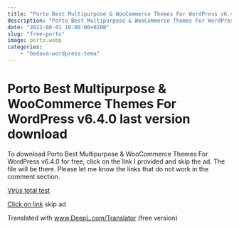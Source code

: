 ```yaml
---
title: "Porto Best Multipurpose & WooCommerce Themes For WordPress v6.4.0 free download"
description: "Porto Best Multipurpose & WooCommerce Themes For WordPress v6.4.0 free download method"
date: "2022-08-01 10:00:00+0200"
slug: "free-porto"
image: porto.webp
categories: 
    - "bedava-wordpress-tema"
---
```


# Porto Best Multipurpose & WooCommerce Themes For WordPress v6.4.0 last version download

To download Porto Best Multipurpose & WooCommerce Themes For WordPress v6.4.0 for free, click on the link I provided and skip the ad.
The file will be there. Please let me know the links that do not work in the comment section.

[Virüs total test](https://www.virustotal.com/gui/file/902fe24e8d2f1609c761244f6e29bdf83dbf8a54840e6225a2bdd1066fe22a4f
)

[Click on link](http://bc.vc/4WLmXzu) skip ad

Translated with www.DeepL.com/Translator (free version)